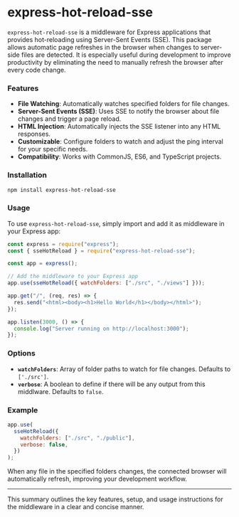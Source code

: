 # express-hot-reload-sse

`express-hot-reload-sse` is a middleware for Express applications that provides hot-reloading using Server-Sent Events (SSE). This package allows automatic page refreshes in the browser when changes to server-side files are detected. It is especially useful during development to improve productivity by eliminating the need to manually refresh the browser after every code change.

### Features

- **File Watching**: Automatically watches specified folders for file changes.
- **Server-Sent Events (SSE)**: Uses SSE to notify the browser about file changes and trigger a page reload.
- **HTML Injection**: Automatically injects the SSE listener into any HTML responses.
- **Customizable**: Configure folders to watch and adjust the ping interval for your specific needs.
- **Compatibility**: Works with CommonJS, ES6, and TypeScript projects.

### Installation

```bash
npm install express-hot-reload-sse
```

### Usage

To use `express-hot-reload-sse`, simply import and add it as middleware in your Express app:

```js
const express = require("express");
const { sseHotReload } = require("express-hot-reload-sse");

const app = express();

// Add the middleware to your Express app
app.use(sseHotReload({ watchFolders: ["./src", "./views"] }));

app.get("/", (req, res) => {
  res.send("<html><body><h1>Hello World</h1></body></html>");
});

app.listen(3000, () => {
  console.log("Server running on http://localhost:3000");
});
```

### Options

- **`watchFolders`**: Array of folder paths to watch for file changes. Defaults to `['./src']`.
- **`verbose`**: A boolean to define if there will be any output from this middlware. Defaults to `false`.

### Example

```js
app.use(
  sseHotReload({
    watchFolders: ["./src", "./public"],
    verbose: false,
  })
);
```

When any file in the specified folders changes, the connected browser will automatically refresh, improving your development workflow.

---

This summary outlines the key features, setup, and usage instructions for the middleware in a clear and concise manner.
